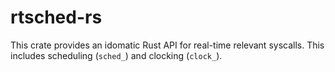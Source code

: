 # rtsched-rs

This crate provides an idomatic Rust API for real-time relevant syscalls.
This includes scheduling (`sched_`) and clocking (`clock_`).